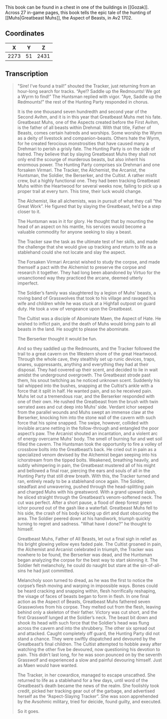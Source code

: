  

This book can be found in a chest in one of the buildings in [[Gozak]]. Across 27 in-game pages, this book tells the epic tale of the hunting of [[Muhs|Greatbeast Muhs]], the Aspect of Beasts, in Av2 1702.

## Coordinates
| **X** | **Y** | **Z** |
| :---: | :---: | :---: |
| 2273  |  51   | 2431  |

## Transcription
> "Sire! I’ve found a trail!” shouted the Tracker, just returning from an hour-long search for tracks.
> “Aye!? Saddle up the Redmounts! We got a Wyrm to find!” The Huntsman replied with vigor.
> "Aye, Saddle up the Redmounts!" the rest of the Hunting Party responded in chorus.
>
> It is the one thousand seven hundredth and second year of the Second Avihm, and it is in this year that Greatbeast Muhs met his fate. Greatbeast Muhs, one of the Aspects created before the First Avihm, is the father of all beasts within Drehmal. With that title, Father of Beasts, comes certain hatreds and worships. Some worship the Wyrm as a deity of livestock and companion-beasts. Others hate the Wyrm, for he created ferocious monstrosities that have caused many a Drehmari to perish a grisly fate. The Hunting Party is on the side of hatred. They believe that by slaying Greatbeast Muhs they shall not only end the scourge of murderous beasts, but also inherit his enormous power. The Hunting Party comprises six Drehmari and one forsaken Virmari. The Tracker, the Alchemist, the Arcanist, the Huntsman, the Soldier, the Berserker, and the Cultist. A rather misfit crew, but a highly functional one. They had been tracking Greatbeast Muhs within the Heartwood for several weeks now, failing to pick up a proper trail at every turn. This time, their luck would change.
>
> The Alchemist, like all alchemists, was in pursuit of what they call “the Great Work”. He figured that by slaying the Greatbeast, he’d be a step closer to it.
>
> The Huntsman was in it for glory. He thought that by mounting the head of an aspect on his mantle, his services would become a valuable commodity for anyone seeking to slay a beast.
>
> The Tracker saw the task as the ultimate test of her skills, and made the challenge that she would give up tracking and return to life as a stablehand could she not locate and slay the aspect.
>
> The Forsaken Virmari Arcanist wished to study the corpse, and made themself a pact with the Alchemist to preserve the corpse and research it together. They had long been abandoned by Virtuo for the unsanctioned way they practiced the arcane, deemed utterly imperfect.
>
> The Soldier’s family was slaughtered by a legion of Muhs’ beasts, a roving band of Grasswolves that took to his village and ravaged his wife and children while he was stuck at a Highfall outpost on guard duty. He took a vow of vengeance upon the Greatbeast.
>
> The Cultist was a disciple of Abominate Maen, the Aspect of Hate. He wished to inflict pain, and the death of Muhs would bring pain to all beasts in the land. He sought to please the abominate.
>
> The Berserker thought it would be fun.
>
> And so they saddled up the Redmounts, and the Tracker followed the trail to a great cavern on the Western shore of the great Heartwood. Through the whole cave, they stealthily set up runic devices, traps, snares, suppressants, anything and everything they had at their disposal. They had covered up their scent, and decided to lie in wait amidst the underground overgrowth. The Greatbeast strode past them, his snout twitching as he noticed unknown scent. Suddenly his tail whipped into the bushes, snapping at the Cultist’s ankle with a force that it split in half. He wanted pain, and so he received pain. Muhs let out a tremendous roar, and the Berserker responded with one of their own. He rushed the Greatbeast from the brush with twin serrated axes and cut deep into Muhs’ side. Verdant ichor seeped from the parallel wounds and Muhs swept an immense claw at the Berserker, knocking him into the stone wall of the cavern with such force that his spine snapped. The swipe, however, collided with invisible arcane netting in the follow-through and entangled the poor aspect’s paw. The Arcanist shouted an incantation, and a violent arc of energy overcame Muhs’ body. The smell of burning fur and wet soil filled the cavern. The Huntsman took the opportunity to fire a volley of crossbow bolts into the Greatbeast’s back. He cried out in pain as a specialized venom devised by the Alchemist began seeping into his ichorstream from the tipped bolts. Weakened, breathing heavily, and subtly whimpering in pain, the Greatbeast mustered all of his might and bellowed a final roar, piercing the ears and souls of all in the Hunting Party that still drew breath. With this, the Tracker turned and ran, entirely ready to be a stablehand once again. The Soldier, steadfast and unwavering, pushed through the head-splitting pain and charged Muhs with his greatsword. With a grand upward slash, he sliced straight through the Greatbeast’s venom-softened neck. The cut was perfect. After a short pause, a flood of deep forest green ichor poured out of the gash like a waterfall. Greatbeast Muhs fell to his side, the crash of his body kicking up dirt and dust obscuring the area. The Soldier peered down at his handiwork, triumph quickly turning to regret and sadness. "What have I done?" he thought to himself.
>
> Greatbeast Muhs, Father of All Beasts, let out a final sigh in relief as his bright glowing yellow eyes faded pale. The Cultist groaned in pain, the Alchemist and Arcanist celebrated in triumph, the Tracker was nowhere to be found, the Berserker was dead, and the Huntsman began analyzing the corpse for the best way to start skinning it. The Soldier felt melancholy, he could do naught but stare at the sin-of-all-sins he had just committed.
>
> Melancholy soon turned to dread, as he was the first to notice the corpse’s flesh moving and warping in impossible ways. Bones could be heard cracking and snapping within, flesh horrifically reshaping, the visage of faces of beasts began to form in flesh. In one final action as the Aspect of Beasts, Greatbeast Muhs fathered seven Grasswolves from his corpse. They melted out from the flesh, leaving behind only a skeleton of their father. Victory was cut short, and the first Grasswolf lunged at the Soldier’s neck. The beast bit down and shook its head with such force that the Soldier’s head was flung across the cavern and into the shrubbery. The other six spread out and attacked. Caught completely off guard, the Hunting Party did not stand a chance. They were swiftly dispatched and devoured by the Greatbeast’s final children. The Cultist attempted to hobble away after watching the other five be devoured, now questioning his devotion to pain. This didn’t last long, for he was soon pounced on by the seventh Grasswolf and experienced a slow and painful devouring himself. Just as Maen would have wanted.
>
> The Tracker, in her cowardice, managed to escape unscathed. She returned to life as a stablehand for a few days, until word of the Greatbeast’s death became the news of the realm. She foolishly took credit, picked her tracking gear out of the garbage, and advertised herself as the “Aspect-Slaying Tracker”. She was soon apprehended by the Avsohmic military, tried for deicide, found guilty, and executed.
>
> So it goes.
